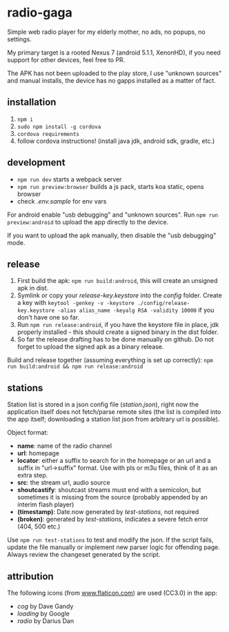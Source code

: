 # radio-gaga

Simple web radio player for my elderly mother, no ads, no popups, no settings.

My primary target is a rooted Nexus 7 (android 5.1.1, XenonHD), if you need support for other devices, feel free to PR.

The APK has not been uploaded to the play store, I use "unknown sources" and manual installs,
the device has no gapps installed as a matter of fact.

## installation

1. `npm i`
2. `sudo npm install -g cordova`
3. `cordova requirements`
4. follow cordova instructions! (install java jdk, android sdk, gradle, etc.)

## development

* `npm run dev` starts a webpack server
* `npm run preview:browser` builds a js pack, starts koa static, opens browser
* check _.env.sample_ for env vars

For android enable "usb debugging" and "unknown sources".
Run `npm run preview:android` to upload the app directly to the device.

If you want to upload the apk manually, then disable the "usb debugging" mode.

## release

1. First build the apk: `npm run build:android`, this will create an unsigned apk in dist.
2. Symlink or copy your _release-key.keystore_ into the _config_ folder. Create a key
   with `keytool -genkey -v -keystore ./config/release-key.keystore -alias alias_name -keyalg RSA -validity 10000`
   if you don't have one so far.
3. Run `npm run release:android`, if you have the keystore file in place, jdk properly installed -
   this should create a signed binary in the dist folder.
4. So far the release drafting has to be done manually on github. Do not forget to upload the
   signed apk as a binary release.

Build and release together (assuming everything is set up correctly):
`npm run build:android && npm run release:android`

## stations

Station list is stored in a json config file (_station.json_), right now the application itself
does not fetch/parse remote sites (the list is compiled into the app itself; downloading
a station list json from arbitrary url is possible).

Object format:

* __name__: name of the radio channel
* __url__: homepage
* __locator__: either a suffix to search for in the homepage or an url and a suffix in "url->suffix" format. Use with pls or m3u files, think of it as an extra step.
* __src__: the stream url, audio source
* __shoutcastify__: shoutcast streams must end with a semicolon, but sometimes it is missing from the source (probably appended by an interim flash player)
* __(timestamp)__: Date.now generated by _test-stations_, not required
* __(broken)__: generated by _test-stations_, indicates a severe fetch error (404, 500 etc.)

Use `npm run test-stations` to test and modify the json. If the script fails, update
the file manually or implement new parser logic for offending page. Always review the changeset
generated by the script.

## attribution

The following icons (from www.flaticon.com) are used (CC3.0) in the app:

* _cog_ by Dave Gandy
* _loading_ by Google
* _radio_ by Darius Dan
